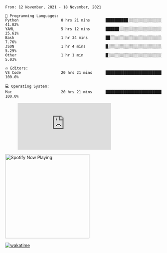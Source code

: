 <!--START_SECTION:waka-->
```text
From: 12 November, 2021 - 18 November, 2021

💬 Programming Languages: 
Python                   8 hrs 21 mins       ██████████░░░░░░░░░░░░░░░   41.02% 
YAML                     5 hrs 12 mins       ██████░░░░░░░░░░░░░░░░░░░   25.61% 
Bash                     1 hr 34 mins        ██░░░░░░░░░░░░░░░░░░░░░░░   7.76% 
JSON                     1 hr 4 mins         █░░░░░░░░░░░░░░░░░░░░░░░░   5.29% 
Other                    1 hr 1 min          █░░░░░░░░░░░░░░░░░░░░░░░░   5.03%

🔥 Editors: 
VS Code                  20 hrs 21 mins      █████████████████████████   100.0%

💻 Operating System: 
Mac                      20 hrs 21 mins      █████████████████████████   100.0%

```


<!--END_SECTION:waka-->

<figure><embed src="https://wakatime.com/share/@gregnrobinson/001c6d31-0c95-44f9-b6d7-9fd705354f62.svg"></embed></figure>

[<img src="https://spotify-now-playing-cyan-seven.vercel.app/api/spotify-playing" alt="Spotify Now Playing" width="270" />](https://open.spotify.com/user/gregnrobinson-ca)

[![wakatime](https://wakatime.com/badge/user/37718f76-572e-4513-b2c5-41c4d93d287a.svg)](https://wakatime.com/@37718f76-572e-4513-b2c5-41c4d93d287a)




